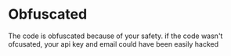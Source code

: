# Obfuscated
The code is obfuscated because of your safety. if the code wasn't ofcusated, your api key and email could have been easily hacked 
